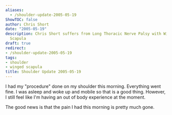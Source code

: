 ```yaml
---
aliases:
  - /shoulder-update-2005-05-19
ShowTOC: false
author: Chris Short
date: "2005-05-19"
description: Chris Short suffers from Long Thoracic Nerve Palsy with Winging of the
  Scapula
draft: true
redirect:
- /shoulder-update-2005-05-19
tags:
- shoulder
- winged scapula
title: Shoulder Update 2005-05-19
---
```


I had my "procedure" done on my shoulder this morning. Everything went fine. I was asleep and woke up and mobile so that is a good thing. However, I still feel like I'm having an out of body experience at the moment.

The good news is that the pain I had this morning is pretty much gone.